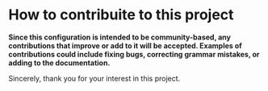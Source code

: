 # How to contribuite to this project

**Since this configuration is intended to be community-based, any contributions that improve or add to it will be accepted. 
Examples of contributions could include fixing bugs, correcting grammar mistakes, or adding to the documentation.**


Sincerely, thank you for your interest in this project.
